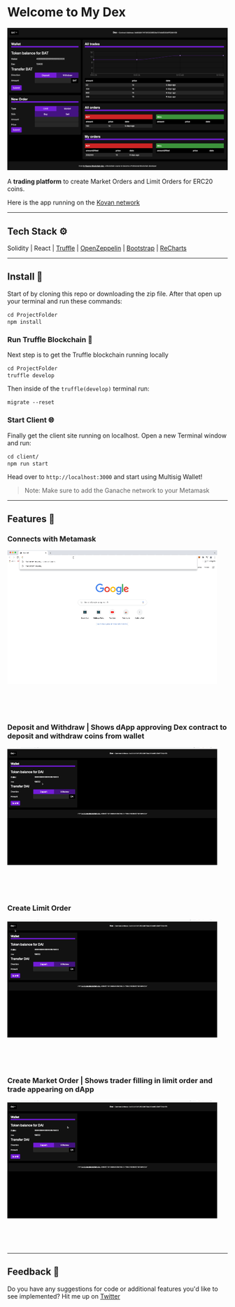 # Welcome to My Dex

![MyDexScreenShot](https://raw.githubusercontent.com/jacobvanschenck/Dex/master/MyDex.png)

A **trading platform** to create Market Orders and Limit Orders for ERC20 coins.

Here is the app running on the [Kovan network](https://dex-vs.netlify.app/)

---

## Tech Stack ⚙️

Solidity | React | [Truffle](https://trufflesuite.com/) | [OpenZeppelin](https://github.com/OpenZeppelin/openzeppelin-contracts) | [Bootstrap](https://getbootstrap.com/) | [ReCharts](https://recharts.org/en-US)

---

## Install 💾

Start of by cloning this repo or downloading the zip file.
After that open up your terminal and run these commands:

```
cd ProjectFolder
npm install
```

### Run Truffle Blockchain 🔗

Next step is to get the Truffle blockchain running locally

```
cd ProjectFolder
truffle develop
```

Then inside of the `truffle(develop)` terminal run:

```
migrate --reset
```

### Start Client 🌐

Finally get the client site running on localhost.
Open a new Terminal window and run:

```
cd client/
npm run start
```

Head over to `http://localhost:3000` and start using Multisig Wallet!

> Note: Make sure to add the Ganache network to your Metamask

---

## Features 📼

### Connects with Metamask

![ConnectToMetamask GIF](https://raw.githubusercontent.com/jacobvanschenck/Dex/master/GIFs/ConnectToMetamask.gif)

<p>&nbsp;</p>
<p>&nbsp;</p>

### Deposit and Withdraw | Shows dApp approving Dex contract to deposit and withdraw coins from wallet

![UseWallet GIF](https://raw.githubusercontent.com/jacobvanschenck/Dex/master/GIFs/UseWallet.gif)

<p>&nbsp;</p>
<p>&nbsp;</p>

### Create Limit Order

![CreateLimitOrder GIF](https://raw.githubusercontent.com/jacobvanschenck/Dex/master/GIFs/CreateLimitOrder.gif)

<p>&nbsp;</p>
<p>&nbsp;</p>

### Create Market Order | Shows trader filling in limit order and trade appearing on dApp

![CreateMarketOrder GIF](https://raw.githubusercontent.com/jacobvanschenck/Dex/master/GIFs/CreateMarketOrder.gif)

<p>&nbsp;</p>
<p>&nbsp;</p>

---

## Feedback 🤝

Do you have any suggestions for code or additional features you'd like to see implemented? Hit me up on [Twitter](https://twitter.com/JacobVanSchenck)
